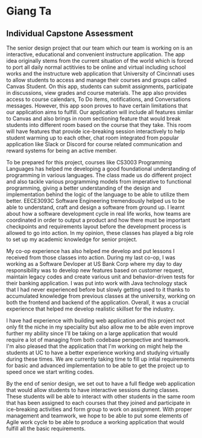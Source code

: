 # Giang Ta
## Individual Capstone Assessment

The senior design project that our team which our team is working on is an interactive, educational and convenient instructure application. The app idea originally stems from the current situation of the world which is forced to port all daily normal actitivies to be online and virtual including school works and the instructure web application that University of Cincinnati uses to allow students to access and manage their courses and groups called Canvas Student. On this app, students can submit assignments, participate in discussions, view grades and course materials. The app also provides access to course calendars, To Do items, notifications, and Conversations messages. However, this app soon proves to have certain limitations that our application aims to fulfill. Our application will include all features similar to Canvas and also brings in room sectioning feature that would break students into different room based on the course that they take. This room will have features that provide ice-breaking session interactively to help student warming up to each other, chat room integrated from popular application like Slack or Discord for course related communication and reward systems for being an active member.

To be prepared for this project, courses like CS3003 Programming Languages has helped me developing a good foundational understanding of programming in various languages. The class made us do different project and also tackle various programming models from imperative to functional programming, giving a better understanding of the design and implementation behind the logic of the language to be able to utilize them better. EECE3093C Software Engineering tremendously helped us to be able to understand, craft and design a software from ground up. I learnt about how a software development cycle in real life works, how teams are coordinated in order to output a product and how there must be important checkpoints and requirements layout before the development process is allowed to go into action. In my opinion, these classes has played a big role to set up my academic knowledge for senior project.

My co-op experience has also helped me develop and put lessons I received from those classes into action. During my last co-op, I was working as a Software Devloper at US Bank Corp where my day to day responsibility was to develop new features based on customer request, maintain legacy codes and create various unit and behavior-driven tests for their banking application. I was put into work with Java technology stack that I had never experienced before but slowly getting used to it thanks to accumulated knowledge from previous classes at the university, working on both the frontend and backend of the application. Overall, it was a crucial experience that helped me develop realistic skillset for the industry.

I have had experience with building web application and this project not only fit the niche in my speciality but also allow me to be able even improve further my ability since I'll be taking on a large application that would require a lot of managing from both codebase perspective and teamwork. I'm also pleased that the application that I'm working on might help the students at UC to have a better experience working and studying virtually during these times. We are currently taking time to fill up intial requirements for basic and advanced implementation to be able to get the project up to speed once we start writing codes.

By the end of senior design, we set out to have a full fledge web application that would allow students to have interactive sessions during classes. These students will be able to interact with other students in the same room that has been assigned to each courses that they joined and participate in ice-breaking activities and form group to work on assignment. With proper management and teamwork, we hope to be able to put some elements of Agile work cycle to be able to produce a working application that would fulfill all the basic requirements.